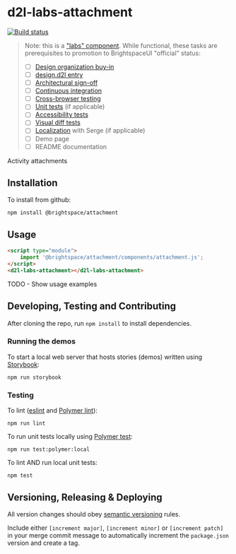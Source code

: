 # d2l-labs-attachment

[![Build status](https://travis-ci.com/@brightspace/attachment.svg?branch=master)](https://travis-ci.com/brightspace/attachment)

> Note: this is a ["labs" component](https://github.com/BrightspaceUI/guide/wiki/Component-Tiers). While functional, these tasks are prerequisites to promotion to BrightspaceUI "official" status:
>
> - [ ] [Design organization buy-in](https://github.com/BrightspaceUI/guide/wiki/Before-you-build#working-with-design)
> - [ ] [design.d2l entry](http://design.d2l/)
> - [ ] [Architectural sign-off](https://github.com/BrightspaceUI/guide/wiki/Before-you-build#web-component-architecture)
> - [ ] [Continuous integration](https://github.com/BrightspaceUI/guide/wiki/Testing#testing-continuously-with-travis-ci)
> - [ ] [Cross-browser testing](https://github.com/BrightspaceUI/guide/wiki/Testing#cross-browser-testing-with-sauce-labs)
> - [ ] [Unit tests](https://github.com/BrightspaceUI/guide/wiki/Testing#testing-with-polymer-test) (if applicable)
> - [ ] [Accessibility tests](https://github.com/BrightspaceUI/guide/wiki/Testing#automated-accessibility-testing-with-axe)
> - [ ] [Visual diff tests](https://github.com/BrightspaceUI/visual-diff)
> - [ ] [Localization](https://github.com/BrightspaceUI/guide/wiki/Localization) with Serge (if applicable)
> - [ ] Demo page
> - [ ] README documentation

Activity attachments

## Installation

To install from github:

```shell
npm install @brightspace/attachment
```

## Usage

```html
<script type="module">
    import '@brightspace/attachment/components/attachment.js';
</script>
<d2l-labs-attachment></d2l-labs-attachment>
```

TODO - Show usage examples

## Developing, Testing and Contributing

After cloning the repo, run `npm install` to install dependencies.

### Running the demos

To start a local web server that hosts stories (demos) written using [Storybook](https://storybook.js.org/):

```shell
npm run storybook
```


### Testing

To lint ([eslint](http://eslint.org/) and [Polymer lint](https://www.polymer-project.org/3.0/docs/tools/polymer-cli-commands#lint)):

```shell
npm run lint
```

To run unit tests locally using [Polymer test](https://www.polymer-project.org/3.0/docs/tools/polymer-cli-commands#tests):

```shell
npm run test:polymer:local
```

To lint AND run local unit tests:

```shell
npm test
```

[ci-url]: https://travis-ci.com/Brightspace/attachment
[ci-image]: https://travis-ci.com/Brightspace/attachment.svg?token=z1N1ibLo45u7EF4sGt3Y&branch=master

## Versioning, Releasing & Deploying

All version changes should obey [semantic versioning](https://semver.org/) rules.

Include either `[increment major]`, `[increment minor]` or `[increment patch]` in your merge commit message to automatically increment the `package.json` version and create a tag.
